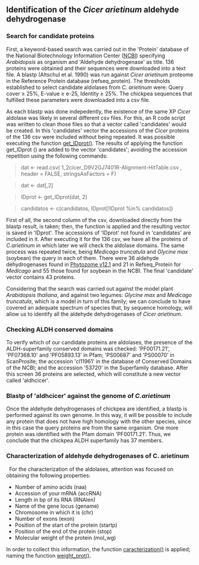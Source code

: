 ## Identification of the *Cicer arietinum* aldehyde dehydrogenase

### Search for candidate proteins

First, a keyword-based search was carried out in the 'Protein' database of the National Biotechnology Information Center ([NCBI](https://www.ncbi.nlm.nih.gov/)) specifying *Arabidopsis* as organism and 'Aldehyde dehydrogenase' as title. 136 proteins were obtained and their sequences were downloaded into a text file. A blastp (Altschul et al. 1990) was run against *Cicer arietinum* proteome in the Reference Protein database (refseq_protein). The thresholds established to select candidate aldolases from *C. arietinum* were: Query cover ≥ 25%, E-value ≥ e-25, Identity ≥ 25%. The chickpea sequences that fulfilled these parameters were downloaded into a csv file.

As each blastp was done indepedently, the existence of the same XP *Cicer* aldolase was likely in several different csv files. For this, an R code script was written to clean those files so that a vector called 'candidates' would be created. In this 'candidates' vector the accessions of the *Cicer* proteins of the 136 csv were included without being repeated. It was possible executing the function [get_IDprot()](https://github.com/RocioCarmonaMolero/ScriptProteinas/blob/master/get_IDprot.R).
The results of applying the function get_IDprot () are added to the vector 'candidates'; avoiding the accession repetition using the following commands:

> dat <-  read.csv( 1_2cicer_D9V2GJ7401R-Alignment-HitTable.csv , header = FALSE, stringsAsFactors = F)
 
> dat <- dat[,2]
 
> IDprot <- get_IDprot(dat, 2)
 
> candidatos <- c(candidatos, IDprot[!IDprot %in% candidatos])


First of all, the second column of the csv, downloaded directly from the blastp result, is taken; then, the function is applied and the resulting vector is saved in 'IDprot'. The accessions of 'IDprot' not found in 'candidates' are included in it. After executing it for the 136 csv, we have all the proteins of *C.arietinum* in which later we will check the aldolase domains.
The same process was repeated twice, being *Medicago truncatula* and *Glycine max* (soybean) the query in each of them. There were 36 aldehyde dehydrogenases found in [Phytozome v12.1](https://phytozome.jgi.doe.gov/pz/portal.html) and 21 in Refseq_Protein for *Medicago* and 55 those found for soybean in the NCBI.
The final 'candidate' vector contains 43 proteins.

Considering that the search was carried out against the model plant *Arabidopsis thaliana*, and against two legumes: *Glycine max* and *Medicago truncatula*, which is a model in turn of this family; we can conclude to have covered an adequate spectrum of species that, by sequence homology, will allow us to identify all the aldehyde dehydrogenases of *Cicer arietinum*.


### Checking ALDH conserved domains

To verify which of our candidate proteins are aldolases, the presence of the ALDH-superfamily conserved domains was checked: 'PF00171.21', 'PF07368.10' and 'PF05893.13' in Pfam; 'PS00687' and 'PS00070' in ScanProsite; the accession 'cl11961' in the database of Conserved Domains of the NCBI; and the accession '53720' in the Superfamily database.
After this screen 36 proteins are selected, which will constitute a new vector called 'aldhcicer'.

### Blastp of 'aldhcicer' against the genome of *C.arietinum*

Once the aldehyde dehydrogenases of chickpea are identified, a blastp is performed against its own genome. In this way, it will be possible to include any protein that does not have high homology with the other species, since in this case the query proteins are from the same organism.
One more protein was identified with the Pfam domain 'PF00171.21'. Thus, we conclude that the chickpea ALDH superfamily has 37 members.


### Characterization of aldehyde dehydrogenases of C. arietinum
 
For the characterization of the aldolases, attention was focused on obtaining the following properties:
* Number of amino acids (naa)
* Accession of your mRNA (accRNA)
* Length in bp of its RNA (RNAlen)
* Name of the gene locus (gename)
* Chromosome in which it is (chr)
* Number of exons (exon)
* Position of the start of the protein (startp)
* Position of the end of the protein (stop)
* Molecular weight of the protein (mol_wg)

In order to collect this information, the function [caracterization()](https://github.com/RocioCarmonaMolero/ScriptProteinas/blob/master/InformationProteins.R) is applied; naming the function [weight_prot()](https://github.com/RocioCarmonaMolero/ScriptProteinas/blob/master/get_mol_weight.R).
